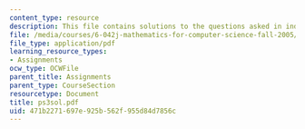 ```yaml
---
content_type: resource
description: This file contains solutions to the questions asked in induction.
file: /media/courses/6-042j-mathematics-for-computer-science-fall-2005/471b2271697e925b562f955d84d7856c_ps3sol.pdf
file_type: application/pdf
learning_resource_types:
- Assignments
ocw_type: OCWFile
parent_title: Assignments
parent_type: CourseSection
resourcetype: Document
title: ps3sol.pdf
uid: 471b2271-697e-925b-562f-955d84d7856c
---
```

